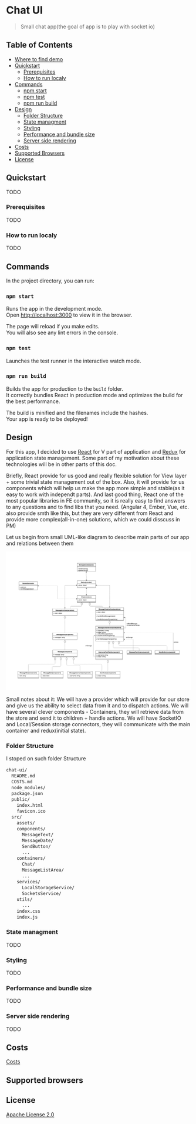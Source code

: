 # Chat UI
> Small chat app(the goal of app is to play with socket io)

## Table of Contents

- [Where to find demo](http://faradey27.github.io/chat-ui)
- [Quickstart](#quickstart)
  - [Prerequisites](#prerequisites)
  - [How to run localy](#how-to-run-localy)
- [Commands](#commands)
  - [npm start](#npm-start)
  - [npm test](#npm-test)
  - [npm run build](#npm-run-build)
- [Design](#design)
  - [Folder Structure](#folder-structure)
  - [State managment](#state-managment)
  - [Styling](#styling)
  - [Performance and bundle size](#performance-and-bundle-size)
  - [Server side rendering](#server-side-rendering)
- [Costs](#costs)
- [Supported Browsers](#supported-browsers)
- [License](#license)

## Quickstart

TODO

### Prerequisites

TODO

### How to run localy

TODO

## Commands

In the project directory, you can run:

### `npm start`

Runs the app in the development mode.<br>
Open [http://localhost:3000](http://localhost:3000) to view it in the browser.

The page will reload if you make edits.<br>
You will also see any lint errors in the console.

### `npm test`

Launches the test runner in the interactive watch mode.<br>

### `npm run build`

Builds the app for production to the `build` folder.<br>
It correctly bundles React in production mode and optimizes the build for the best performance.

The build is minified and the filenames include the hashes.<br>
Your app is ready to be deployed!

## Design

For this app, I decided to use [React](https://reactjs.org/) for V part of application and [Redux](https://redux.js.org/) for application state management.
Some part of my motivation about these technologies will be in other parts of this doc.

Briefly, React provide for us good and really flexible solution for View layer + some trivial state management out of the box.
Also, it will provide for us components which will help us make the app more simple and stable(as it easy to work with independt parts).
And last good thing, React one of the most popular libraries in FE community, so it is really easy to find answers to any questions and to find libs that you need.
(Angular 4, Ember, Vue, etc. also provide smth like this, but they are very different from React and provide more complex(all-in-one) solutions,
which we could disscuss in PM)

Let us begin from small UML-like diagram to describe main parts of our app and relations between them

![](./docs/Chat-ui-diagram.png)

Small notes about it:
We will have a provider which will provide for our store and give us the ability to select data from it and to dispatch actions.
We will have several clever components - Containers, they will retrieve data from the store and send it to children + handle actions.
We will have SocketIO and Local/Session storage connectors, they will communicate with the main container and redux(initial state).

### Folder Structure

I stoped on such folder Structure

```
chat-ui/
  README.md
  COSTS.md
  node_modules/
  package.json
  public/
    index.html
    favicon.ico
  src/
    assets/
    components/
      MessageText/
      MessageDate/
      SendButton/
      ...
    containers/
      Chat/
      MessageListArea/
      ...
    services/
      LocalStorageService/
      SocketsService/
    utils/
      ...
    index.css
    index.js
```

### State managment

TODO

### Styling

TODO

### Performance and bundle size

TODO

### Server side rendering

TODO

## Costs
[Costs](./COSTS.md)

## Supported browsers

## License
[Apache License 2.0](./LICENSE)

